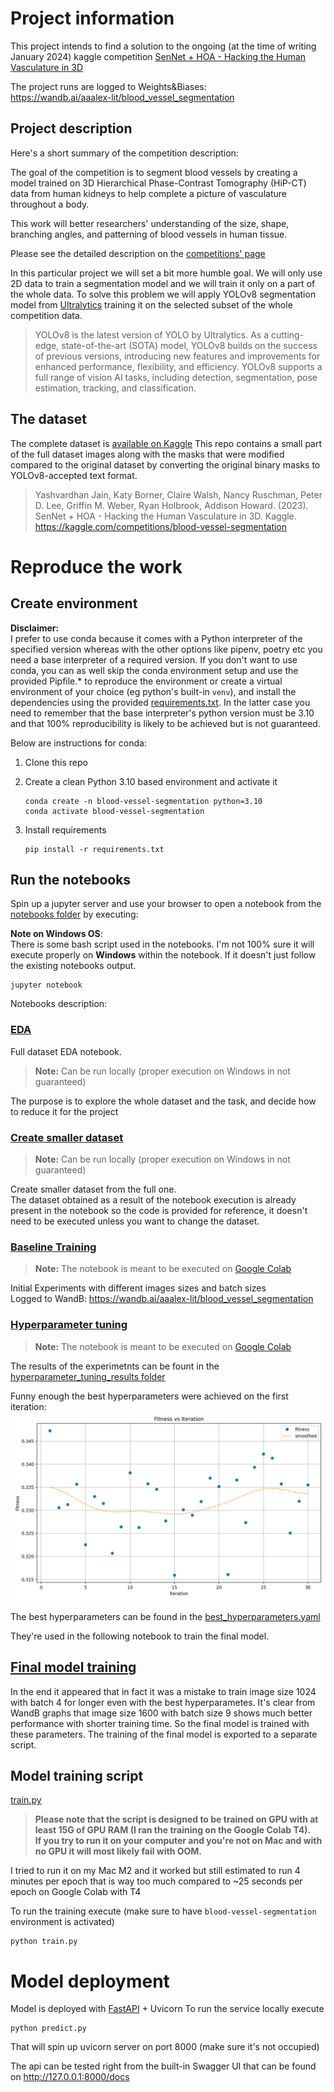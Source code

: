 # Project information

This project intends to find a solution to the ongoing (at the time of writing January 2024) kaggle competition [SenNet + HOA - Hacking the Human Vasculature in 3D](https://www.kaggle.com/competitions/blood-vessel-segmentation/overview)

The project runs are logged to Weights&Biases:  
https://wandb.ai/aaalex-lit/blood_vessel_segmentation

## Project description

Here's a short summary of the competition description:

The goal of the competition is to segment blood vessels by creating a model trained on 3D Hierarchical Phase-Contrast Tomography (HiP-CT) data from human kidneys to help complete a picture of vasculature throughout a body.

This work will better researchers' understanding of the size, shape, branching angles, and patterning of blood vessels in human tissue.

Please see the detailed description on the [competitions' page](https://www.kaggle.com/competitions/blood-vessel-segmentation/overview/description)

In this particular project we will set a bit more humble goal. We will only use 2D data to train 
a segmentation model and we will train it only on a part of the whole data.
To solve this problem we will apply YOLOv8 segmentation model from [Ultralytics](https://docs.ultralytics.com/)
training it on the selected subset of the whole competition data.

>YOLOv8 is the latest version of YOLO by Ultralytics. As a cutting-edge, state-of-the-art (SOTA) model, YOLOv8 builds on the success of previous versions, introducing new features and improvements for enhanced performance, flexibility, and efficiency. YOLOv8 supports a full range of vision AI tasks, including detection, segmentation, pose estimation, tracking, and classification. 

## The dataset

The complete dataset is [available on Kaggle](https://www.kaggle.com/competitions/blood-vessel-segmentation/data) 
This repo contains a small part of the full dataset images along with the 
masks that were modified compared to the original dataset by converting the original
binary masks to YOLOv8-accepted text format.

>Yashvardhan Jain, Katy Borner, Claire Walsh, Nancy Ruschman, Peter D. Lee, Griffin M. Weber, Ryan Holbrook, Addison Howard. (2023). SenNet + HOA - Hacking the Human Vasculature in 3D. Kaggle. https://kaggle.com/competitions/blood-vessel-segmentation

# Reproduce the work

## Create environment

**Disclaimer:**  
I prefer to use conda because it comes with a Python interpreter of the specified version whereas with the other options like pipenv, poetry etc you need a base interpreter of a required version.
If you don't want to use conda, you can as well skip the conda environment setup and use the provided Pipfile.* to reproduce the environment or create a virtual environment of your choice (eg python's built-in `venv`), and install the dependencies using the provided [requirements.txt](requirements.txt). In the latter case you need to remember that the base interpreter's python version must be 3.10 and that 100% reproducibility is likely to be achieved but is not guaranteed.

Below are instructions for conda:

1. Clone this repo

1. Create a clean Python 3.10 based environment and activate it
    ```shell
    conda create -n blood-vessel-segmentation python=3.10
    conda activate blood-vessel-segmentation
    ```

1. Install requirements
    ```shell
    pip install -r requirements.txt 
    ```

## Run the notebooks

Spin up a jupyter server and use your browser to open a notebook from the [notebooks folder](notebooks/) by executing:

**Note on Windows OS**:  
There is some bash script used in the notebooks. I'm not 100% sure it will execute properly on **Windows** within the notebook. If it doesn't just follow the existing notebooks output.


```shell
jupyter notebook
```

Notebooks description:

### [EDA](notebooks/EDA.ipynb)
Full dataset EDA notebook.  
>**Note:** Can be run locally (proper execution on Windows in not guaranteed)  

The purpose is to explore the whole dataset and the task,
 and decide how to reduce it for the project

### [Create smaller dataset](notebooks/Create_train_val_test_datasets.ipynb)
>**Note:** Can be run locally (proper execution on Windows in not guaranteed)  

Create smaller dataset from the full one.  
The dataset obtained as a result of the notebook execution is already present in the 
notebook so the code is provided for reference, it doesn't need to be executed 
unless you want to change the dataset.

### [Baseline Training](notebooks/baseline_training.ipynb)
>**Note:**  The notebook is meant to be executed on [Google Colab](https://colab.research.google.com/)  

Initial Experiments with different images sizes and batch sizes  
Logged to WandB: https://wandb.ai/aaalex-lit/blood_vessel_segmentation

### [Hyperparameter tuning](notebooks/hyperparameter_tuning.ipynb)
>**Note:**  The notebook is meant to be executed on [Google Colab](https://colab.research.google.com/)  

The results of the experimetnts can be fount in the [hyperparameter_tuning_results folder](hyperparameter_tuning_results/)

Funny enough the best hyperparameters were achieved on the first iteration:
![Tune Fitness Plot](hyperparameter_tuning_results/tune_fitness.png)

The best hyperparameters can be found in the [best_hyperparameters.yaml](hyperparameter_tuning_results/best_hyperparameters.yaml)

They're used in the following notebook to train the final model.

## [Final model training](notebooks/train_final_model_best_hyperparams.ipynb)

In the end it appeared that in fact it was a mistake to train image size 1024 with
batch 4 for longer even with the best hyperparametes.
It's clear from WandB graphs that image size 1600 with batch size 9 shows much better
performance with shorter training time. 
So the final model is trained with these parameters.
The training of the final model is exported to a separate script.

## Model training script

[train.py](train.py)

> **Please note that the script is designed to be trained on GPU with at least 15G of GPU RAM (I ran the training on the Google Colab T4).   
> If you try to run it on your computer and you're not on Mac and with no GPU it will most likely fail with OOM.**

I tried to run it on my Mac M2 and it worked but still estimated to run 4 minutes
per epoch that is way too much compared to ~25 seconds per epoch on Google Colab with T4

To run the training execute (make sure to have `blood-vessel-segmentation` environment is activated)

```shell
python train.py
```

# Model deployment 

Model is deployed with [FastAPI](https://fastapi.tiangolo.com/) + Uvicorn
To run the service locally execute
```shell
python predict.py
```
That will spin up uvicorn server on port 8000 (make sure it's not occupied)

The api can be tested right from the built-in Swagger UI that can be found on http://127.0.0.1:8000/docs

